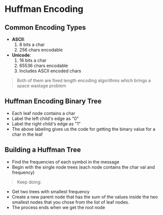 # Huffman Encoding

## Common Encoding Types

- **ASCII**: 
    1. 8 bits a char 
    2. 256 chars encodable
- **Unicode**: 
    1. 16 bits a char 
    2. 65536 chars encodable 
    3. Includes ASCII encoded chars

> Both of them are fixed length encoding algorithms which brings a space wastage problem

## Huffman Encoding Binary Tree

- Each leaf node contains a char
- Label the left child's edge as "0"
- Label the right child's edge as "1"
- The above labeling gives us the code for getting the binary value for a char in the leaf 

## Building a Huffman Tree

- Find the frequencies of each symbol in the message
- Begin with the single node trees (each node contains the char val and frequency)

> Keep doing:
- Get two trees with smallest frequency
- Create a new parent node that has the sum of the values inside the two smallest nodes that you chose from the list of leaf nodes.
- The process ends when we get the root node